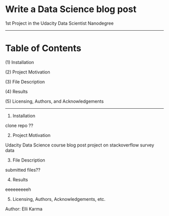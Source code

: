 # Write a Data Science blog post

1st Project in the Udacity Data Scientist Nanodegree
_______________________________________________________________________________________________________________________________________________________________________________

# Table of Contents

 (1)  Installation
 
 (2)  Project Motivation
 
 (3)  File Description
 
 (4)  Results
 
 (5)  Licensing, Authors, and Acknowledgements

-------------------------------------------------------------------------------------------------------------------------------------------------------------------------------

1. Installation

clone repo ??


2. Project Motivation

Udacity Data Science course blog post project on stackoverflow survey data


3. File Description

submitted files??

4. Results

eeeeeeeeeh

5. Licensing, Authors, Acknowledgements, etc.

Author: Elli Karma
